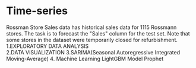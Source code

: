 # Time-series
Rossman Store Sales data has historical sales data for 1115 Rossmann stores. The task is to forecast the "Sales" column for the test set. Note that some stores in the dataset were temporarily closed for refurbishment.\
1.EXPLORATORY DATA ANALYSIS\
2.DATA VISUALIZATION
3.SARIMA(Seasonal Autoregressive Integrated Moving-Average)
4. Machine Learning
   LightGBM Model
   Prophet
